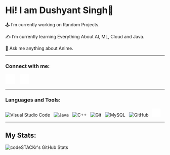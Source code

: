 # Hi! I am Dushyant Singh👋

🕹 I’m currently working on Random Projects.

✍ I’m currently learning Everything About AI, ML, Cloud and Java.

💭 Ask me anything about Anime.


---

### Connect with me:

[<img src="https://raw.githubusercontent.com/codeSTACKr/codeSTACKr/master/img/linkedin-dark.svg" alt="Linked IN" width="30"/>](https://www.linkedin.com/in/dushyant-singh-246b04219/)
&nbsp;&nbsp;
[<img src="https://raw.githubusercontent.com/codeSTACKr/codeSTACKr/master/img/instagram-dark.svg" alt="Instagram" width="30"/>](https://www.instagram.com/dushyant__som/)

---

### Languages and Tools:

<img alt="Visual Studio Code" width="26px" src="https://cdn.jsdelivr.net/gh/devicons/devicon/icons/vscode/vscode-original.svg"/>&nbsp;&nbsp;
<img alt="Java" width="26px" src="https://www.kindpng.com/picc/m/198-1984828_java-icon-transparent-hd-png-download.png"/>&nbsp;&nbsp;
<img alt="C++" width="26px" src="https://clipground.com/images/cpp-logo-clipart-5.jpg"/>&nbsp;&nbsp;
<img alt="Git" width="26px" src="https://camo.githubusercontent.com/dc9e7e657b4cd5ba7d819d1a9ce61434bd0ddbb94287d7476b186bd783b62279/68747470733a2f2f63646e2e6a7364656c6976722e6e65742f67682f64657669636f6e732f64657669636f6e2f69636f6e732f6769742f6769742d6f726967696e616c2e737667" />&nbsp;&nbsp;
<img alt="MySQL" width="26px" src="https://cdn.jsdelivr.net/gh/devicons/devicon/icons/mysql/mysql-original.svg"/>&nbsp;&nbsp;
<img alt="GitHub" width="26px" src="https://user-images.githubusercontent.com/3369400/139447912-e0f43f33-6d9f-45f8-be46-2df5bbc91289.png"/>&nbsp;&nbsp;
<img alt="Terminal" width="26px" src="https://raw.githubusercontent.com/codeSTACKr/codeSTACKr/master/img/terminal-dark.svg" />&nbsp;&nbsp;

---

## My Stats:

<img align="left" alt="codeSTACKr's GitHub Stats" src="https://github-readme-stats.vercel.app/api?username=dushyant60&show_icons=true&hide_border=false&title_color=ff652f&icon_color=FFE400&bg_color=09131B&text_color=ffffff&border_color=0c1a25" />
